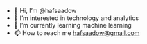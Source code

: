 - 👋 Hi, I’m @hafsaadow
- 👀 I’m interested in technology and analytics
- 🌱 I’m currently learning machine learning
- 📫 How to reach me hafsaadow@gmail.com

<!---
hafsaadow/hafsaadow is a ✨ special ✨ repository because its `README.md` (this file) appears on your GitHub profile.
You can click the Preview link to take a look at your changes.
--->
